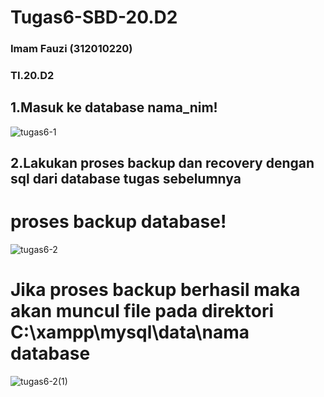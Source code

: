 # Tugas6-SBD-20.D2
### Imam Fauzi (312010220)
### TI.20.D2

## 1.Masuk ke database nama_nim!
![tugas6-1](https://user-images.githubusercontent.com/106543547/174813439-0a125653-0730-41e5-9640-6f2d7bfcc517.PNG)

## 2.Lakukan proses backup dan recovery dengan sql dari database tugas sebelumnya
# proses backup database!
![tugas6-2](https://user-images.githubusercontent.com/106543547/174815010-cc4553d9-8c61-44f1-be4d-fe1c6152503b.PNG)
# Jika proses backup berhasil maka akan muncul file pada direktori C:\xampp\mysql\data\nama database
![tugas6-2(1)](https://user-images.githubusercontent.com/106543547/174813583-c0782485-a6e7-4065-afa4-990f97501ab0.PNG)

